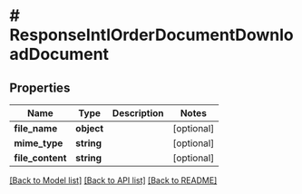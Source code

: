 # # ResponseIntlOrderDocumentDownloadDocument

## Properties

Name | Type | Description | Notes
------------ | ------------- | ------------- | -------------
**file_name** | **object** |  | [optional]
**mime_type** | **string** |  | [optional]
**file_content** | **string** |  | [optional]

[[Back to Model list]](../../README.md#models) [[Back to API list]](../../README.md#endpoints) [[Back to README]](../../README.md)
